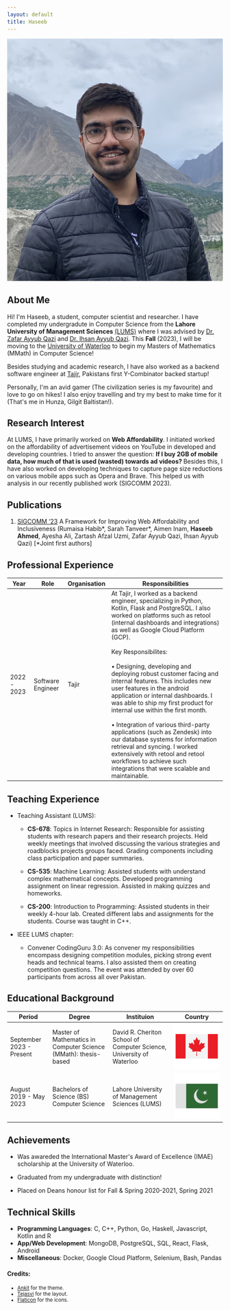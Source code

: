 ```yaml
---
layout: default
title: Haseeb
---
```


<img class="profile-picture" src="./haseeb.jpeg">

## About Me


Hi! I'm Haseeb, a student, computer scientist and researcher. I have completed my undergradute in Computer Science from the **Lahore University of Management Sciences** [(LUMS)](https://lums.edu.pk/programmes/bs-computer-science) where I was advised by [Dr. Zafar Ayyub Qazi](https://web.lums.edu.pk/~zafar/) and [Dr. Ihsan Ayyub Qazi](https://www.ihsanqazi.com/). This <strong>Fall</strong> (2023), I will be moving to the [University of Waterloo](https://uwaterloo.ca/graduate-studies-postdoctoral-affairs/future-students/programs/computer-science-mmath-waterloo) to begin my Masters of Mathematics (MMath) in Computer Science! 

Besides studying and academic research, I have also worked as a backend software engineer at [Tajir](https://www.tajir.app/sellers), Pakistans first Y-Combinator backed startup! 

Personally, I'm an avid gamer (The civilization series is my favourite) and love to go on hikes! I also enjoy travelling and try my best to make time for it (That's me in Hunza, Gilgit Baltistan!).

## Research Interest

At LUMS, I have primarily worked on <strong>Web Affordability</strong>. I initiated worked on the affordability of advertisement videos on YouTube in developed and developing countries. I tried to answer the question: <strong> If I buy 2GB of mobile data, how much of that is used (wasted) towards ad videos? </strong> Besides this, I have also worked on developing techniques to capture page size reductions on various mobile apps such as Opera and Brave. This helped us with analysis in our recently published work (SIGCOMM 2023).

## Publications

1. <span style='color:#FFD369;'>[SIGCOMM ‘23](https://dl.acm.org/doi/10.1145/3603269.3604872)</span> A Framework for Improving Web Affordability and Inclusiveness (Rumaisa Habib\*, Sarah Tanveer\*, Aimen Inam, <strong>Haseeb Ahmed</strong>, Ayesha Ali, Zartash Afzal Uzmi, Zafar Ayyub Qazi, Ihsan Ayyub Qazi) [*Joint first authors]


## Professional Experience

Year | Role | Organisation | Responsibilities
-----|------|--------------|-----------------
2022 - 2023 | Software Engineer  | Tajir | At Tajir, I worked as a backend engineer, specializing in Python, Kotlin, Flask and PostgreSQL. I also worked on platforms such as retool (internal dashboards and integrations) as well as Google Cloud Platform (GCP). <br ><br > Key Responsibilites: <br ><br > • Designing, developing and deploying robust customer facing and internal features. This includes new user features in the android application or internal dashboards. I was able to ship my first product for internal use within the first month. <br ><br > • Integration of various third-party applications (such as Zendesk) into our database systems for information retrieval and syncing. I worked extensively with retool and retool workflows to achieve such integrations that were scalable and maintainable.  

## Teaching Experience

* Teaching Assistant (LUMS):
    * **CS-678**: Topics in Internet Research:
    Responsible for assisting students with research papers and their research projects. Held weekly meetings that involved discussing the various strategies and roadblocks projects groups faced. Grading components including class participation and paper summaries.

    * **CS-535**: Machine Learning: Assisted students with understand complex mathematical concepts. Developed programming assignment on linear regression. Assisted in making quizzes and homeworks. 

    * **CS-200**: Introduction to Programming: Assisted students in their weekly 4-hour lab. Created different labs and assignments for the students. Course was taught in C++.

* IEEE LUMS chapter: 
    * Convener CodingGuru 3.0: As convener my responsibilities encompass designing competition modules, picking strong event heads and technical teams. I also assisted them on creating competition questions. The event was attended by over 60 participants from across all over Pakistan. 


## Educational Background

Period | Degree | Instituion | Country 
-----|------|--------------|----------
September 2023 - Present| Master of Mathematics in Computer Science (MMath): thesis-based| David R. Cheriton School of Computer Science, University of Waterloo| <img id='country_image' src='./resources/canada.png'>
August 2019 - May 2023| Bachelors of Science (BS) Computer Science | Lahore University of Management Sciences (LUMS) | <img id='country_image' src='./resources/pakistan.png'>

## Achievements

* Was awareded the International Master's Award of Excellence (IMAE) scholarship at the University of Waterloo.

* Graduated from my undergraduate with distinction! 

* Placed on Deans honour list for Fall & Spring 2020-2021, Spring 2021

## Technical Skills

* **Programming Languages**: C, C++, Python, Go, Haskell, Javascript, Kotlin and R
* **App/Web Development**: MongoDB, PostgreSQL, SQL, React, Flask, Android 
* **Miscellaneous**: Docker, Google Cloud Platform, Selenium, Bash, Pandas 


#### Credits: 
<ul>
<small>
<li><a href='https://github.com/ankitsultana/researcher/'>Ankit</a> for the theme.<br></li>
<li><a href='https://tejasvi.dev/'>Tejasvi</a> for the layout.<br></li>
<li><a href='https://www.flaticon.com/'>Flaticon</a> for the icons.<br></li>
</small>
</ul>
